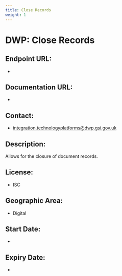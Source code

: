 ```yaml
---
title: Close Records
weight: 1
---
```


# DWP: Close Records

## Endpoint URL:
 - []()

## Documentation URL:
 - []()

## Contact:
 - [integration.technologyplatforms@dwp.gsi.gov.uk](mailto:integration.technologyplatforms@dwp.gsi.gov.uk)

## Description:
Allows for the closure of document records.

## License:
 - ISC

## Geographic Area:
 - Digital

## Start Date:
 - 

## Expiry Date:
 - 

